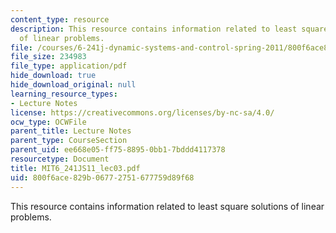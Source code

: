 ```yaml
---
content_type: resource
description: This resource contains information related to least square solutions
  of linear problems.
file: /courses/6-241j-dynamic-systems-and-control-spring-2011/800f6ace829b06772751677759d89f68_MIT6_241JS11_lec03.pdf
file_size: 234983
file_type: application/pdf
hide_download: true
hide_download_original: null
learning_resource_types:
- Lecture Notes
license: https://creativecommons.org/licenses/by-nc-sa/4.0/
ocw_type: OCWFile
parent_title: Lecture Notes
parent_type: CourseSection
parent_uid: ee668e05-ff75-8895-0bb1-7bddd4117378
resourcetype: Document
title: MIT6_241JS11_lec03.pdf
uid: 800f6ace-829b-0677-2751-677759d89f68
---
```

This resource contains information related to least square solutions of linear problems.
